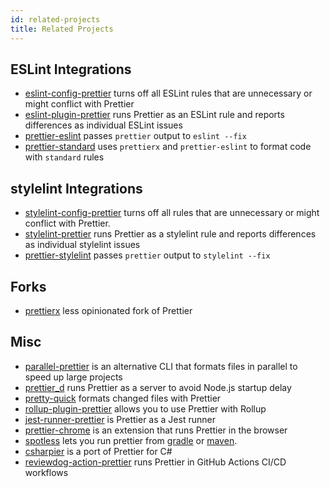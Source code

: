 ```yaml
---
id: related-projects
title: Related Projects
---
```


## ESLint Integrations

- [eslint-config-prettier](https://github.com/prettier/eslint-config-prettier) turns off all ESLint rules that are unnecessary or might conflict with Prettier
- [eslint-plugin-prettier](https://github.com/prettier/eslint-plugin-prettier) runs Prettier as an ESLint rule and reports differences as individual ESLint issues
- [prettier-eslint](https://github.com/prettier/prettier-eslint) passes `prettier` output to `eslint --fix`
- [prettier-standard](https://github.com/sheerun/prettier-standard) uses `prettierx` and `prettier-eslint` to format code with `standard` rules

## stylelint Integrations

- [stylelint-config-prettier](https://github.com/prettier/stylelint-config-prettier) turns off all rules that are unnecessary or might conflict with Prettier.
- [stylelint-prettier](https://github.com/prettier/stylelint-prettier) runs Prettier as a stylelint rule and reports differences as individual stylelint issues
- [prettier-stylelint](https://github.com/hugomrdias/prettier-stylelint) passes `prettier` output to `stylelint --fix`

## Forks

- [prettierx](https://github.com/brodybits/prettierx) less opinionated fork of Prettier

## Misc

- [parallel-prettier](https://github.com/microsoft/parallel-prettier) is an alternative CLI that formats files in parallel to speed up large projects
- [prettier_d](https://github.com/josephfrazier/prettier_d.js) runs Prettier as a server to avoid Node.js startup delay
- [pretty-quick](https://github.com/azz/pretty-quick) formats changed files with Prettier
- [rollup-plugin-prettier](https://github.com/mjeanroy/rollup-plugin-prettier) allows you to use Prettier with Rollup
- [jest-runner-prettier](https://github.com/keplersj/jest-runner-prettier) is Prettier as a Jest runner
- [prettier-chrome](https://github.com/u3u/prettier-chrome) is an extension that runs Prettier in the browser
- [spotless](https://github.com/diffplug/spotless) lets you run prettier from [gradle](https://github.com/diffplug/spotless/tree/main/plugin-gradle#prettier) or [maven](https://github.com/diffplug/spotless/tree/main/plugin-maven#prettier).
- [csharpier](https://github.com/belav/csharpier) is a port of Prettier for C#
- [reviewdog-action-prettier](https://github.com/EPMatt/reviewdog-action-prettier) runs Prettier in GitHub Actions CI/CD workflows
